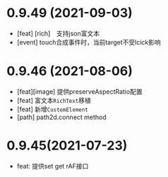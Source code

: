 # 0.9.49 (2021-09-03)
* [feat] [rich]　支持json富文本
* [event] touch合成事件时，当前target不受lcick影响

# 0.9.46 (2021-08-06)
* [feat][image] 提供preserveAspectRatio配置
* [feat] 富文本`RichText`移植
* [feat] 新增`CustomElement`
* [path] path2d.connect method
# 0.9.45(2021-07-23)
* feat: 提供set get rAF接口